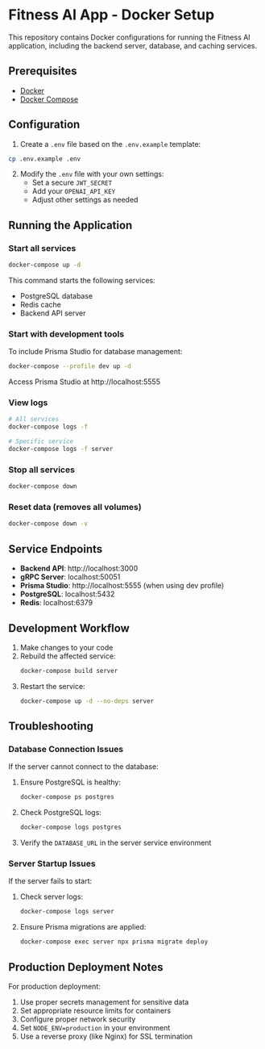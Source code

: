 # Fitness AI App - Docker Setup

This repository contains Docker configurations for running the Fitness AI application, including the backend server, database, and caching services.

## Prerequisites

- [Docker](https://docs.docker.com/get-docker/)
- [Docker Compose](https://docs.docker.com/compose/install/)

## Configuration

1. Create a `.env` file based on the `.env.example` template:

```bash
cp .env.example .env
```

2. Modify the `.env` file with your own settings:
   - Set a secure `JWT_SECRET`
   - Add your `OPENAI_API_KEY`
   - Adjust other settings as needed

## Running the Application

### Start all services

```bash
docker-compose up -d
```

This command starts the following services:
- PostgreSQL database
- Redis cache
- Backend API server

### Start with development tools

To include Prisma Studio for database management:

```bash
docker-compose --profile dev up -d
```

Access Prisma Studio at http://localhost:5555

### View logs

```bash
# All services
docker-compose logs -f

# Specific service
docker-compose logs -f server
```

### Stop all services

```bash
docker-compose down
```

### Reset data (removes all volumes)

```bash
docker-compose down -v
```

## Service Endpoints

- **Backend API**: http://localhost:3000
- **gRPC Server**: localhost:50051
- **Prisma Studio**: http://localhost:5555 (when using dev profile)
- **PostgreSQL**: localhost:5432
- **Redis**: localhost:6379

## Development Workflow

1. Make changes to your code
2. Rebuild the affected service:
   ```bash
   docker-compose build server
   ```
3. Restart the service:
   ```bash
   docker-compose up -d --no-deps server
   ```

## Troubleshooting

### Database Connection Issues

If the server cannot connect to the database:

1. Ensure PostgreSQL is healthy:
   ```bash
   docker-compose ps postgres
   ```

2. Check PostgreSQL logs:
   ```bash
   docker-compose logs postgres
   ```

3. Verify the `DATABASE_URL` in the server service environment

### Server Startup Issues

If the server fails to start:

1. Check server logs:
   ```bash
   docker-compose logs server
   ```

2. Ensure Prisma migrations are applied:
   ```bash
   docker-compose exec server npx prisma migrate deploy
   ```

## Production Deployment Notes

For production deployment:

1. Use proper secrets management for sensitive data
2. Set appropriate resource limits for containers
3. Configure proper network security
4. Set `NODE_ENV=production` in your environment
5. Use a reverse proxy (like Nginx) for SSL termination